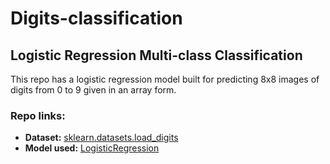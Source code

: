 # Digits-classification
## Logistic Regression Multi-class Classification
This repo has a logistic regression model built for predicting 8x8 images of digits from 0 to 9 given in an array form.

### Repo links:
- **Dataset:** [sklearn.datasets.load_digits](https://scikit-learn.org/stable/modules/generated/sklearn.datasets.load_digits.html?highlight=load_digits#sklearn.datasets.load_digits) 
- **Model used:** [LogisticRegression](https://scikit-learn.org/stable/modules/generated/sklearn.linear_model.LogisticRegression.html?highlight=logisticregression#sklearn.linear_model.LogisticRegression)

